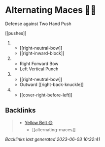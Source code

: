 # Alternating Maces 🔄✊

Defense against Two Hand Push

[[pushes]]

1.  - [[right-neutral-bow]]
    - [[right-inward-block]]
2.  - Right Forward Bow
    - Left Vertical Punch
3.  - [[right-neutral-bow]]
    - Outward [[right-back-knuckle]]
4.  - [[cover-right-before-left]]

## Backlinks

> - [Yellow Belt 🟡](..\belts\yellow.md)
>   - [[alternating-maces]]

_Backlinks last generated 2023-06-03 16:32:41_
